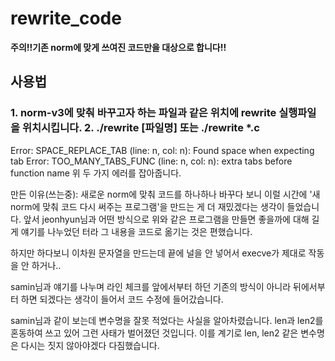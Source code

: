 # rewrite_code

**주의!!기존 norm에 맞게 쓰여진 코드만을 대상으로 합니다!!**

<h2>사용법</h2>
<h3>
1. norm-v3에 맞춰 바꾸고자 하는 파일과 같은 위치에 rewrite 실행파일을 위치시킵니다.
2. ./rewrite [파일명] 또는 ./rewrite *.c 
</h3>

Error: SPACE_REPLACE_TAB    (line:  n, col:   n):	Found space when expecting tab
Error: TOO_MANY_TABS_FUNC   (line:  n, col:   n):	extra tabs before function name
위 두 가지 에러를 잡아줍니다.



만든 이유(쓰는중): 새로운 norm에 맞춰 코드를 하나하나 바꾸다 보니 이럴 시간에 '새 norm에 맞춰 코드 다시 써주는 프로그램'을 만드는 게 더 재밌겠다는 생각이 들었습니다.
앞서 jeonhyun님과 어떤 방식으로 위와 같은 프로그램을 만들면 좋을까에 대해 길게 얘기를 나누었던 터라 그 내용을 코드로 옮기는 것은 편했습니다.

하지만 하다보니 이차원 문자열을 만드는데 끝에 널을 안 넣어서 execve가 제대로 작동을 안 하거나..


samin님과 얘기를 나누며
라인 체크를 앞에서부터 하던 기존의 방식이 아니라 뒤에서부터 하면 되겠다는 생각이 들어서 코드 수정에 들어갔습니다.

samin님과 같이 보는데 변수명을 잘못 적었다는 사실을 알아차렸습니다.
len과 len2를 혼동하여 쓰고 있어 그런 사태가 벌어졌던 것입니다.
이를 계기로 len, len2 같은 변수명은 다시는 짓지 않아야겠다 다짐했습니다.
